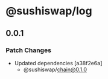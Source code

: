# @sushiswap/log

## 0.0.1

### Patch Changes

- Updated dependencies [a38f2e6a]
  - @sushiswap/chain@0.1.0
